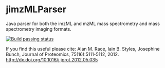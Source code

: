 # jimzMLParser
Java parser for both the imzML and mzML mass spectrometry and mass spectrometry imaging formats.

[![Build passing status](https://github.com/BIOP/jimzMLParser/actions/workflows/build.yml/badge.svg)](https://github.com/BIOP/jimzMLParser/actions/workflows/build.yml)

If you find this useful please cite:  Alan M. Race, Iain B. Styles, Josephine Bunch, Journal of Proteomics, 75(16):5111-5112, 2012. http://dx.doi.org/10.1016/j.jprot.2012.05.035
